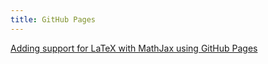 ```yaml
---
title: GitHub Pages
---
```


[Adding support for LaTeX with MathJax using GitHub Pages](adding-support-for-latex-with-mathjax)
